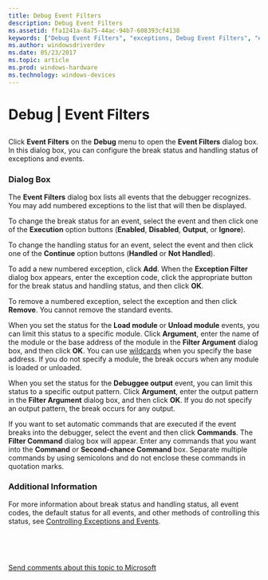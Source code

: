 ```yaml
---
title: Debug Event Filters
description: Debug Event Filters
ms.assetid: ffa1241a-8a75-44ac-94b7-608393cf4138
keywords: ["Debug Event Filters", "exceptions, Debug Event Filters", "events, Debug Event Filters"]
ms.author: windowsdriverdev
ms.date: 05/23/2017
ms.topic: article
ms.prod: windows-hardware
ms.technology: windows-devices
---
```


# Debug | Event Filters


## <span id="ddk_debug_event_filters_dbg"></span><span id="DDK_DEBUG_EVENT_FILTERS_DBG"></span>


Click **Event Filters** on the **Debug** menu to open the **Event Filters** dialog box. In this dialog box, you can configure the break status and handling status of exceptions and events.

### <span id="dialog_box"></span><span id="DIALOG_BOX"></span>Dialog Box

The **Event Filters** dialog box lists all events that the debugger recognizes. You may add numbered exceptions to the list that will then be displayed.

To change the break status for an event, select the event and then click one of the **Execution** option buttons (**Enabled**, **Disabled**, **Output**, or **Ignore**).

To change the handling status for an event, select the event and then click one of the **Continue** option buttons (**Handled** or **Not Handled**).

To add a new numbered exception, click **Add**. When the **Exception Filter** dialog box appears, enter the exception code, click the appropriate button for the break status and handling status, and then click **OK**.

To remove a numbered exception, select the exception and then click **Remove**. You cannot remove the standard events.

When you set the status for the **Load module** or **Unload module** events, you can limit this status to a specific module. Click **Argument**, enter the name of the module or the base address of the module in the **Filter Argument** dialog box, and then click **OK**. You can use [wildcards](string-wildcard-syntax.md) when you specify the base address. If you do not specify a module, the break occurs when any module is loaded or unloaded.

When you set the status for the **Debuggee output** event, you can limit this status to a specific output pattern. Click **Argument**, enter the output pattern in the **Filter Argument** dialog box, and then click **OK**. If you do not specify an output pattern, the break occurs for any output.

If you want to set automatic commands that are executed if the event breaks into the debugger, select the event and then click **Commands**. The **Filter Command** dialog box will appear. Enter any commands that you want into the **Command** or **Second-chance Command** box. Separate multiple commands by using semicolons and do not enclose these commands in quotation marks.

### <span id="additional_information"></span><span id="ADDITIONAL_INFORMATION"></span>Additional Information

For more information about break status and handling status, all event codes, the default status for all events, and other methods of controlling this status, see [Controlling Exceptions and Events](controlling-exceptions-and-events.md).

 

 

[Send comments about this topic to Microsoft](mailto:wsddocfb@microsoft.com?subject=Documentation%20feedback%20[debugger\debugger]:%20Debug%20|%20Event%20Filters%20%20RELEASE:%20%285/15/2017%29&body=%0A%0APRIVACY%20STATEMENT%0A%0AWe%20use%20your%20feedback%20to%20improve%20the%20documentation.%20We%20don't%20use%20your%20email%20address%20for%20any%20other%20purpose,%20and%20we'll%20remove%20your%20email%20address%20from%20our%20system%20after%20the%20issue%20that%20you're%20reporting%20is%20fixed.%20While%20we're%20working%20to%20fix%20this%20issue,%20we%20might%20send%20you%20an%20email%20message%20to%20ask%20for%20more%20info.%20Later,%20we%20might%20also%20send%20you%20an%20email%20message%20to%20let%20you%20know%20that%20we've%20addressed%20your%20feedback.%0A%0AFor%20more%20info%20about%20Microsoft's%20privacy%20policy,%20see%20http://privacy.microsoft.com/default.aspx. "Send comments about this topic to Microsoft")




